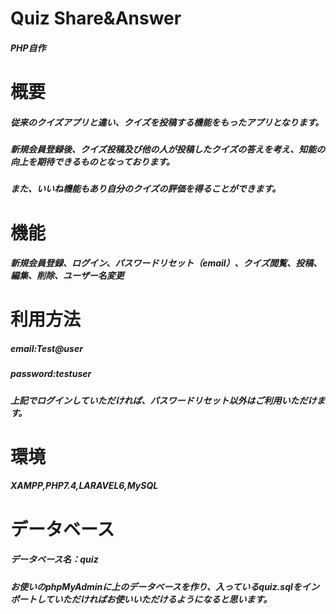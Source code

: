 # Quiz Share&Answer
##### PHP自作
# 概要
##### 従来のクイズアプリと違い、クイズを投稿する機能をもったアプリとなります。
##### 新規会員登録後、クイズ投稿及び他の人が投稿したクイズの答えを考え、知能の向上を期待できるものとなっております。
##### また、いいね機能もあり自分のクイズの評価を得ることができます。
# 機能
##### 新規会員登録、ログイン、パスワードリセット（email）、クイズ閲覧、投稿、編集、削除、ユーザー名変更
# 利用方法
##### email:Test@user
##### password:testuser
##### 上記でログインしていただければ、パスワードリセット以外はご利用いただけます。
# 環境
##### XAMPP,PHP7.4,LARAVEL6,MySQL
# データベース
##### データベース名：quiz
##### お使いのphpMyAdminに上のデータベースを作り、入っているquiz.sqlをインポートしていただければお使いいただけるようになると思います。
